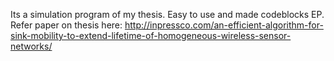 Its a simulation program of my thesis. Easy to use and made codeblocks EP.
Refer paper on thesis here: http://inpressco.com/an-efficient-algorithm-for-sink-mobility-to-extend-lifetime-of-homogeneous-wireless-sensor-networks/
